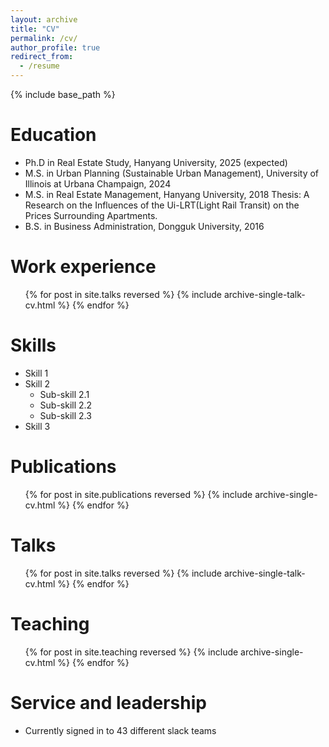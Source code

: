 ```yaml
---
layout: archive
title: "CV"
permalink: /cv/
author_profile: true
redirect_from:
  - /resume
---
```


{% include base_path %}

Education
======
* Ph.D in Real Estate Study, Hanyang University, 2025 (expected)
* M.S. in Urban Planning (Sustainable Urban Management), University of Illinois at Urbana Champaign, 2024
* M.S. in Real Estate Management, Hanyang University, 2018
  Thesis: A Research on the Influences of the Ui-LRT(Light Rail Transit) on the Prices Surrounding Apartments.
* B.S. in Business Administration, Dongguk University, 2016

Work experience
======
  <ul>{% for post in site.talks reversed %}
    {% include archive-single-talk-cv.html  %}
  {% endfor %}</ul>
  
Skills
======
* Skill 1
* Skill 2
  * Sub-skill 2.1
  * Sub-skill 2.2
  * Sub-skill 2.3
* Skill 3

Publications
======
  <ul>{% for post in site.publications reversed %}
    {% include archive-single-cv.html %}
  {% endfor %}</ul>
  
Talks
======
  <ul>{% for post in site.talks reversed %}
    {% include archive-single-talk-cv.html  %}
  {% endfor %}</ul>
  
Teaching
======
  <ul>{% for post in site.teaching reversed %}
    {% include archive-single-cv.html %}
  {% endfor %}</ul>
  
Service and leadership
======
* Currently signed in to 43 different slack teams
